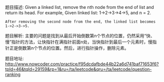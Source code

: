 ﻿题目描述:
Given a linked list, remove the nth node from the end of list and return its head.
For example,
	Given linked list: 1->2->3->4->5, and n = 2.

   	After removing the second node from the end, the linked list becomes 1->2->3->5.

题目解析:
主要的问题是找到从最后开始倒数第n个节点的位置，仍然采用“快、慢”指针的方法，让快指针在满指针前面n处，当快指针到最后一个元素时，慢指针正是倒数第n个节点的位置。然后，进行指针操作，删除元素。

题目地址:
http://www.nowcoder.com/practice/f95dcdafbde44b22a6d741baf71653f6?tpId=46&tqId=29159&rp=1&ru=/ta/leetcode&qru=/ta/leetcode/question-ranking